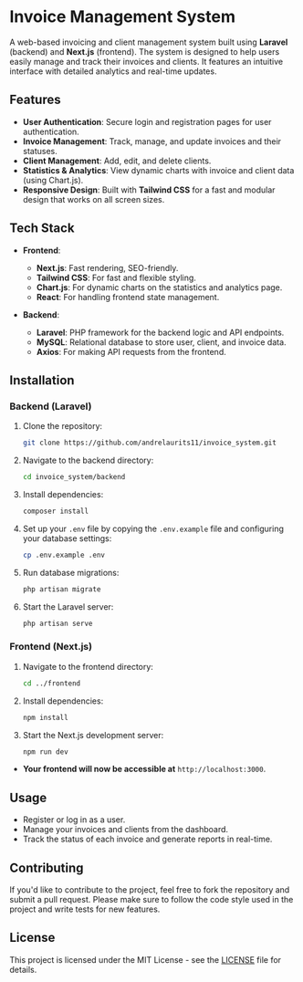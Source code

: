 
# Invoice Management System

A web-based invoicing and client management system built using **Laravel** (backend) and **Next.js** (frontend). The system is designed to help users easily manage and track their invoices and clients. It features an intuitive interface with detailed analytics and real-time updates.

## Features

- **User Authentication**: Secure login and registration pages for user authentication.
- **Invoice Management**: Track, manage, and update invoices and their statuses.
- **Client Management**: Add, edit, and delete clients.
- **Statistics & Analytics**: View dynamic charts with invoice and client data (using Chart.js).
- **Responsive Design**: Built with **Tailwind CSS** for a fast and modular design that works on all screen sizes.

## Tech Stack

- **Frontend**: 
  - **Next.js**: Fast rendering, SEO-friendly.
  - **Tailwind CSS**: For fast and flexible styling.
  - **Chart.js**: For dynamic charts on the statistics and analytics page.
  - **React**: For handling frontend state management.

- **Backend**:
  - **Laravel**: PHP framework for the backend logic and API endpoints.
  - **MySQL**: Relational database to store user, client, and invoice data.
  - **Axios**: For making API requests from the frontend.

## Installation

### Backend (Laravel)
1. Clone the repository:
   ```bash
   git clone https://github.com/andrelaurits11/invoice_system.git
   ```
2. Navigate to the backend directory:
   ```bash
   cd invoice_system/backend
   ```
3. Install dependencies:
   ```bash
   composer install
   ```
4. Set up your `.env` file by copying the `.env.example` file and configuring your database settings:
   ```bash
   cp .env.example .env
   ```
5. Run database migrations:
   ```bash
   php artisan migrate
   ```
6. Start the Laravel server:
   ```bash
   php artisan serve
   ```

### Frontend (Next.js)
1. Navigate to the frontend directory:
   ```bash
   cd ../frontend
   ```
2. Install dependencies:
   ```bash
   npm install
   ```
3. Start the Next.js development server:
   ```bash
   npm run dev
   ```

- **Your frontend will now be accessible at** `http://localhost:3000`.

## Usage

- Register or log in as a user.
- Manage your invoices and clients from the dashboard.
- Track the status of each invoice and generate reports in real-time.

## Contributing

If you'd like to contribute to the project, feel free to fork the repository and submit a pull request. Please make sure to follow the code style used in the project and write tests for new features.

## License

This project is licensed under the MIT License - see the [LICENSE](LICENSE) file for details.
